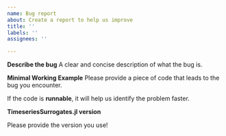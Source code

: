 ```yaml
---
name: Bug report
about: Create a report to help us improve
title: ''
labels: ''
assignees: ''

---
```


**Describe the bug**
A clear and concise description of what the bug is.

**Minimal Working Example**
Please provide a piece of code that leads to the bug you encounter.

If the code is **runnable**, it will help us identify the problem faster.

**TimeseriesSurrogates.jl version**

Please provide the version you use!